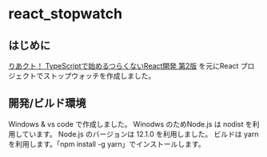 # react_stopwatch

## はじめに

[りあクト！ TypeScriptで始めるつらくないReact開発 第2版](https://booth.pm/ja/items/1312652) を元にReact プロジェクトでストップウォッチを作成しました。

## 開発/ビルド環境

Windows & vs code で作成しました。
Winodws のためNode.js は nodist を利用しています。
Node.js のバージョンは 12.1.0 を利用しました。
ビルドは yarn を利用します。「npm install -g yarn」でインストールします。




